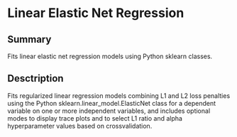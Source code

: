 # Linear Elastic Net Regression
## Summary
Fits linear elastic net regression models using Python sklearn classes.
## Desctription
Fits regularized linear regression models combining L1 and L2 loss penalties using the Python sklearn.linear_model.ElasticNet class for a dependent variable on one or more independent variables, and includes optional modes to display trace plots and to select L1 ratio and alpha hyperparameter values based on crossvalidation.
